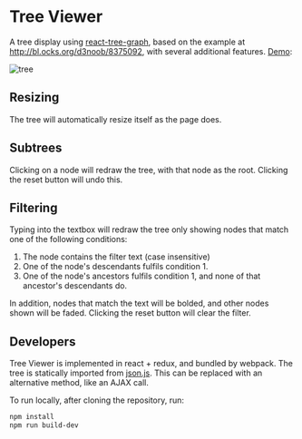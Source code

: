 Tree Viewer
===========
A tree display using [react-tree-graph](https://github.com/jpb12/react-tree-graph), based on the example at http://bl.ocks.org/d3noob/8375092, with several additional features. [Demo](https://jpb12.github.io/tree-viewer/):

![tree](https://raw.githubusercontent.com/jpb12/tree-viewer/master/docs/images/tree.png)

Resizing
--------
The tree will automatically resize itself as the page does.

Subtrees
--------
Clicking on a node will redraw the tree, with that node as the root.  Clicking the reset button will undo this.

Filtering
---------
Typing into the textbox will redraw the tree only showing nodes that match one of the following conditions:

1. The node contains the filter text (case insensitive)
2. One of the node's descendants fulfils condition 1.
3. One of the node's ancestors fulfils condition 1, and none of that ancestor's descendants do.

In addition, nodes that match the text will be bolded, and other nodes shown will be faded.  Clicking the reset button will clear the filter.

Developers
----------
Tree Viewer is implemented in react + redux, and bundled by webpack.  The tree is statically imported from [json.js](https://github.com/jpb12/tree-viewer/blob/master/json.js).  This can be replaced with an alternative method, like an AJAX call.

To run locally, after cloning the repository, run:

```sh
npm install
npm run build-dev
```
